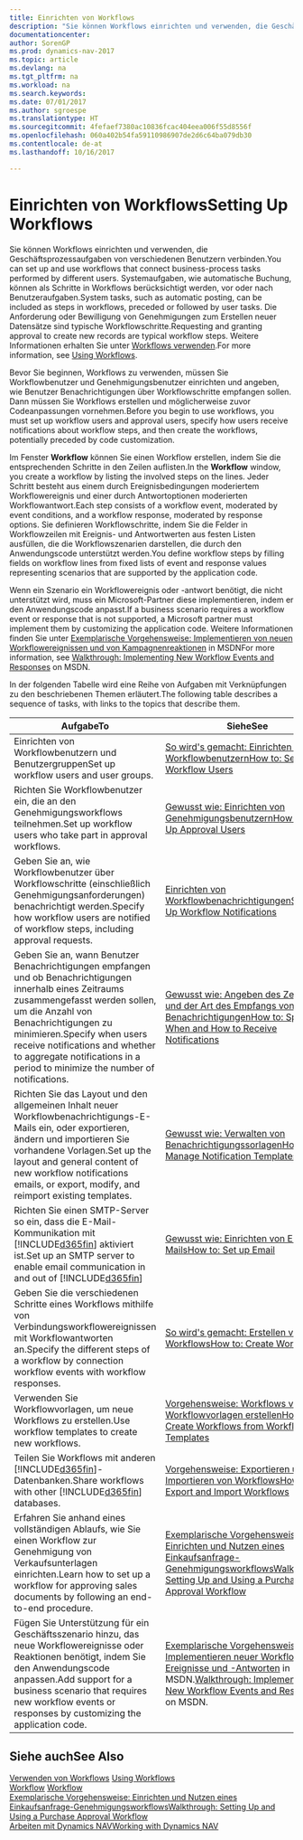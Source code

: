 ```yaml
---
title: Einrichten von Workflows
description: "Sie können Workflows einrichten und verwenden, die Geschäftsprozessaufgaben von verschiedenen Benutzern verbinden. Systemaufgaben, wie automatische Buchung, können als Schritte in Workflows berücksichtigt werden, vor oder nach Benutzeraufgaben. Die Anforderung oder Bewilligung von Genehmigungen zum Erstellen neuer Datensätze sind typische Workflowschritte."
documentationcenter: 
author: SorenGP
ms.prod: dynamics-nav-2017
ms.topic: article
ms.devlang: na
ms.tgt_pltfrm: na
ms.workload: na
ms.search.keywords: 
ms.date: 07/01/2017
ms.author: sgroespe
ms.translationtype: HT
ms.sourcegitcommit: 4fefaef7380ac10836fcac404eea006f55d8556f
ms.openlocfilehash: 060a402b54fa59110986907de2d6c64ba079db30
ms.contentlocale: de-at
ms.lasthandoff: 10/16/2017

---
```

# <a name="setting-up-workflows"></a><span data-ttu-id="6109d-105">Einrichten von Workflows</span><span class="sxs-lookup"><span data-stu-id="6109d-105">Setting Up Workflows</span></span>
<span data-ttu-id="6109d-106">Sie können Workflows einrichten und verwenden, die Geschäftsprozessaufgaben von verschiedenen Benutzern verbinden.</span><span class="sxs-lookup"><span data-stu-id="6109d-106">You can set up and use workflows that connect business-process tasks performed by different users.</span></span> <span data-ttu-id="6109d-107">Systemaufgaben, wie automatische Buchung, können als Schritte in Workflows berücksichtigt werden, vor oder nach Benutzeraufgaben.</span><span class="sxs-lookup"><span data-stu-id="6109d-107">System tasks, such as automatic posting, can be included as steps in workflows, preceded or followed by user tasks.</span></span> <span data-ttu-id="6109d-108">Die Anforderung oder Bewilligung von Genehmigungen zum Erstellen neuer Datensätze sind typische Workflowschritte.</span><span class="sxs-lookup"><span data-stu-id="6109d-108">Requesting and granting approval to create new records are typical workflow steps.</span></span> <span data-ttu-id="6109d-109">Weitere Informationen erhalten Sie unter [Workflows verwenden](across-use-workflows.md).</span><span class="sxs-lookup"><span data-stu-id="6109d-109">For more information, see [Using Workflows](across-use-workflows.md).</span></span>  

 <span data-ttu-id="6109d-110">Bevor Sie beginnen, Workflows zu verwenden, müssen Sie Workflowbenutzer und Genehmigungsbenutzer einrichten und angeben, wie Benutzer Benachrichtigungen über Workflowschritte empfangen sollen. Dann müssen Sie Workflows erstellen und möglicherweise zuvor Codeanpassungen vornehmen.</span><span class="sxs-lookup"><span data-stu-id="6109d-110">Before you begin to use workflows, you must set up workflow users and approval users, specify how users receive notifications about workflow steps, and then create the workflows, potentially preceded by code customization.</span></span>  

 <span data-ttu-id="6109d-111">Im Fenster **Workflow** können Sie einen Workflow erstellen, indem Sie die entsprechenden Schritte in den Zeilen auflisten.</span><span class="sxs-lookup"><span data-stu-id="6109d-111">In the **Workflow** window, you create a workflow by listing the involved steps on the lines.</span></span> <span data-ttu-id="6109d-112">Jeder Schritt besteht aus einem durch Ereignisbedingungen moderiertem Workflowereignis und einer durch Antwortoptionen moderierten Workflowantwort.</span><span class="sxs-lookup"><span data-stu-id="6109d-112">Each step consists of a workflow event, moderated by event conditions, and a workflow response, moderated by response options.</span></span> <span data-ttu-id="6109d-113">Sie definieren Workflowschritte, indem Sie die Felder in Workflowzeilen mit Ereignis- und Antwortwerten aus festen Listen ausfüllen, die die Workflowszenarien darstellen, die durch den Anwendungscode unterstützt werden.</span><span class="sxs-lookup"><span data-stu-id="6109d-113">You define workflow steps by filling fields on workflow lines from fixed lists of event and response values representing scenarios that are supported by the application code.</span></span>  

 <span data-ttu-id="6109d-114">Wenn ein Szenario ein Workflowereignis oder -antwort benötigt, die nicht unterstützt wird, muss ein Microsoft-Partner diese implementieren, indem er den Anwendungscode anpasst.</span><span class="sxs-lookup"><span data-stu-id="6109d-114">If a business scenario requires a workflow event or response that is not supported, a Microsoft partner must implement them by customizing the application code.</span></span> <span data-ttu-id="6109d-115">Weitere Informationen finden Sie unter [Exemplarische Vorgehensweise: Implementieren von neuen Workflowereignissen und von Kampagnenreaktionen](https://msdn.microsoft.com/en-us/library/mt574349.aspx) in MSDN</span><span class="sxs-lookup"><span data-stu-id="6109d-115">For more information, see [Walkthrough: Implementing New Workflow Events and Responses](https://msdn.microsoft.com/en-us/library/mt574349.aspx) on MSDN.</span></span>

 <span data-ttu-id="6109d-116">In der folgenden Tabelle wird eine Reihe von Aufgaben mit Verknüpfungen zu den beschriebenen Themen erläutert.</span><span class="sxs-lookup"><span data-stu-id="6109d-116">The following table describes a sequence of tasks, with links to the topics that describe them.</span></span>  

|<span data-ttu-id="6109d-117">**Aufgabe**</span><span class="sxs-lookup"><span data-stu-id="6109d-117">**To**</span></span>|<span data-ttu-id="6109d-118">**Siehe**</span><span class="sxs-lookup"><span data-stu-id="6109d-118">**See**</span></span>|  
|------------|-------------|  
|<span data-ttu-id="6109d-119">Einrichten von Workflowbenutzern und Benutzergruppen</span><span class="sxs-lookup"><span data-stu-id="6109d-119">Set up workflow users and user groups.</span></span>|[<span data-ttu-id="6109d-120">So wird's gemacht: Einrichten von Workflowbenutzern</span><span class="sxs-lookup"><span data-stu-id="6109d-120">How to: Set Up Workflow Users</span></span>](across-how-to-set-up-workflow-users.md)|  
|<span data-ttu-id="6109d-121">Richten Sie Workflowbenutzer ein, die an den Genehmigungsworkflows teilnehmen.</span><span class="sxs-lookup"><span data-stu-id="6109d-121">Set up workflow users who take part in approval workflows.</span></span>|[<span data-ttu-id="6109d-122">Gewusst wie: Einrichten von Genehmigungsbenutzern</span><span class="sxs-lookup"><span data-stu-id="6109d-122">How to: Set Up Approval Users</span></span>](across-how-to-set-up-approval-users.md)|  
|<span data-ttu-id="6109d-123">Geben Sie an, wie Workflowbenutzer über Workflowschritte (einschließlich Genehmigungsanforderungen) benachrichtigt werden.</span><span class="sxs-lookup"><span data-stu-id="6109d-123">Specify how workflow users are notified of workflow steps, including approval requests.</span></span>|[<span data-ttu-id="6109d-124">Einrichten von Workflowbenachrichtigungen</span><span class="sxs-lookup"><span data-stu-id="6109d-124">Setting Up Workflow Notifications</span></span>](across-setting-up-workflow-notifications.md)|  
|<span data-ttu-id="6109d-125">Geben Sie an, wann Benutzer Benachrichtigungen empfangen und ob Benachrichtigungen innerhalb eines Zeitraums zusammengefasst werden sollen, um die Anzahl von Benachrichtigungen zu minimieren.</span><span class="sxs-lookup"><span data-stu-id="6109d-125">Specify when users receive notifications and whether to aggregate notifications in a period to minimize the number of notifications.</span></span>|[<span data-ttu-id="6109d-126">Gewusst wie: Angeben des Zeitpunkts und der Art des Empfangs von Benachrichtigungen</span><span class="sxs-lookup"><span data-stu-id="6109d-126">How to: Specify When and How to Receive Notifications</span></span>](across-how-to-specify-when-and-how-to-receive-notifications.md)|  
|<span data-ttu-id="6109d-127">Richten Sie das Layout und den allgemeinen Inhalt neuer Workflowbenachrichtigungs-E-Mails ein, oder exportieren, ändern und importieren Sie vorhandene Vorlagen.</span><span class="sxs-lookup"><span data-stu-id="6109d-127">Set up the layout and general content of new workflow notifications emails, or export, modify, and reimport existing templates.</span></span>|[<span data-ttu-id="6109d-128">Gewusst wie: Verwalten von Benachrichtigungssorlagen</span><span class="sxs-lookup"><span data-stu-id="6109d-128">How to: Manage Notification Templates</span></span>](across-how-to-manage-notification-templates.md)|  
|<span data-ttu-id="6109d-129">Richten Sie einen SMTP-Server so ein, dass die E-Mail-Kommunikation mit [!INCLUDE[d365fin](includes/d365fin_md.md)] aktiviert ist.</span><span class="sxs-lookup"><span data-stu-id="6109d-129">Set up an SMTP server to enable email communication in and out of [!INCLUDE[d365fin](includes/d365fin_md.md)]</span></span>|[<span data-ttu-id="6109d-130">Gewusst wie: Einrichten von E-Mails</span><span class="sxs-lookup"><span data-stu-id="6109d-130">How to: Set up Email</span></span>](madeira-how-setup-email.md)|
|<span data-ttu-id="6109d-131">Geben Sie die verschiedenen Schritte eines Workflows mithilfe von Verbindungsworkflowereignissen mit Workflowantworten an.</span><span class="sxs-lookup"><span data-stu-id="6109d-131">Specify the different steps of a workflow by connection workflow events with workflow responses.</span></span>|[<span data-ttu-id="6109d-132">So wird's gemacht: Erstellen von Workflows</span><span class="sxs-lookup"><span data-stu-id="6109d-132">How to: Create Workflows</span></span>](across-how-to-create-workflows.md)|  
|<span data-ttu-id="6109d-133">Verwenden Sie Workflowvorlagen, um neue Workflows zu erstellen.</span><span class="sxs-lookup"><span data-stu-id="6109d-133">Use workflow templates to create new workflows.</span></span>|[<span data-ttu-id="6109d-134">Vorgehensweise: Workflows von Workflowvorlagen erstellen</span><span class="sxs-lookup"><span data-stu-id="6109d-134">How to: Create Workflows from Workflow Templates</span></span>](across-how-to-create-workflows-from-workflow-templates.md)|  
|<span data-ttu-id="6109d-135">Teilen Sie Workflows mit anderen [!INCLUDE[d365fin](includes/d365fin_md.md)]-Datenbanken.</span><span class="sxs-lookup"><span data-stu-id="6109d-135">Share workflows with other [!INCLUDE[d365fin](includes/d365fin_md.md)] databases.</span></span>|[<span data-ttu-id="6109d-136">Vorgehensweise: Exportieren und Importieren von Workflows</span><span class="sxs-lookup"><span data-stu-id="6109d-136">How to: Export and Import Workflows</span></span>](across-how-to-export-and-import-workflows.md)|  
|<span data-ttu-id="6109d-137">Erfahren Sie anhand eines vollständigen Ablaufs, wie Sie einen Workflow zur Genehmigung von Verkaufsunterlagen einrichten.</span><span class="sxs-lookup"><span data-stu-id="6109d-137">Learn how to set up a workflow for approving sales documents by following an end-to-end procedure.</span></span>|[<span data-ttu-id="6109d-138">Exemplarische Vorgehensweise: Einrichten und Nutzen eines Einkaufsanfrage-Genehmigungsworkflows</span><span class="sxs-lookup"><span data-stu-id="6109d-138">Walkthrough: Setting Up and Using a Purchase Approval Workflow</span></span>](walkthrough-setting-up-and-using-a-purchase-approval-workflow.md)|  
|<span data-ttu-id="6109d-139">Fügen Sie Unterstützung für ein Geschäftsszenario hinzu, das neue Workflowereignisse oder Reaktionen benötigt, indem Sie den Anwendungscode anpassen.</span><span class="sxs-lookup"><span data-stu-id="6109d-139">Add support for a business scenario that requires new workflow events or responses by customizing the application code.</span></span>|<span data-ttu-id="6109d-140">[Exemplarische Vorgehensweise: Implementieren neuer Workflow-Ereignisse und -Antworten](https://msdn.microsoft.com/en-us/library/mt574349.aspx) in MSDN.</span><span class="sxs-lookup"><span data-stu-id="6109d-140">[Walkthrough: Implementing New Workflow Events and Responses](https://msdn.microsoft.com/en-us/library/mt574349.aspx) on MSDN.</span></span>|  

## <a name="see-also"></a><span data-ttu-id="6109d-141">Siehe auch</span><span class="sxs-lookup"><span data-stu-id="6109d-141">See Also</span></span>  
 <span data-ttu-id="6109d-142">[Verwenden von Workflows](across-use-workflows.md) </span><span class="sxs-lookup"><span data-stu-id="6109d-142">[Using Workflows](across-use-workflows.md) </span></span>  
 <span data-ttu-id="6109d-143">[Workflow](across-workflow.md) </span><span class="sxs-lookup"><span data-stu-id="6109d-143">[Workflow](across-workflow.md) </span></span>  
 [<span data-ttu-id="6109d-144">Exemplarische Vorgehensweise: Einrichten und Nutzen eines Einkaufsanfrage-Genehmigungsworkflows</span><span class="sxs-lookup"><span data-stu-id="6109d-144">Walkthrough: Setting Up and Using a Purchase Approval Workflow</span></span>](walkthrough-setting-up-and-using-a-purchase-approval-workflow.md)  
 [<span data-ttu-id="6109d-145">Arbeiten mit Dynamics NAV</span><span class="sxs-lookup"><span data-stu-id="6109d-145">Working with Dynamics NAV</span></span>](ui-work-product.md)

